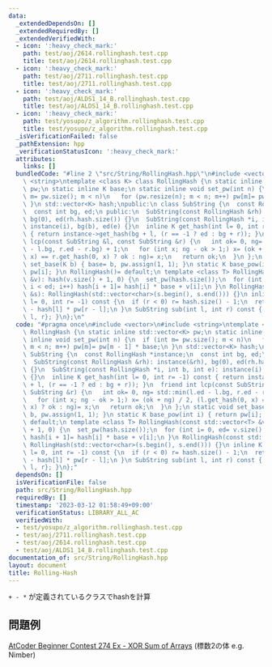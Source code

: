 ```yaml
---
data:
  _extendedDependsOn: []
  _extendedRequiredBy: []
  _extendedVerifiedWith:
  - icon: ':heavy_check_mark:'
    path: test/aoj/2614.rollinghash.test.cpp
    title: test/aoj/2614.rollinghash.test.cpp
  - icon: ':heavy_check_mark:'
    path: test/aoj/2711.rollinghash.test.cpp
    title: test/aoj/2711.rollinghash.test.cpp
  - icon: ':heavy_check_mark:'
    path: test/aoj/ALDS1_14_B.rollinghash.test.cpp
    title: test/aoj/ALDS1_14_B.rollinghash.test.cpp
  - icon: ':heavy_check_mark:'
    path: test/yosupo/z_algorithm.rollinghash.test.cpp
    title: test/yosupo/z_algorithm.rollinghash.test.cpp
  _isVerificationFailed: false
  _pathExtension: hpp
  _verificationStatusIcon: ':heavy_check_mark:'
  attributes:
    links: []
  bundledCode: "#line 2 \"src/String/RollingHash.hpp\"\n#include <vector>\n#include\
    \ <string>\ntemplate <class K> class RollingHash {\n static inline std::vector<K>\
    \ pw;\n static inline K base;\n static inline void set_pw(int n) {\n  if (int\
    \ m= pw.size(); m < n)\n   for (pw.resize(n); m < n; m++) pw[m]= pw[m - 1] * base;\n\
    \ }\n std::vector<K> hash;\npublic:\n class SubString {\n  const RollingHash *instance;\n\
    \  const int bg, ed;\n public:\n  SubString(const RollingHash &rh): instance(&rh),\
    \ bg(0), ed(rh.hash.size()) {}\n  SubString(const RollingHash *i, int b, int e):\
    \ instance(i), bg(b), ed(e) {}\n  inline K get_hash(int l= 0, int r= -1) const\
    \ { return instance->get_hash(bg + l, (r == -1 ? ed : bg + r)); }\n  friend int\
    \ lcp(const SubString &l, const SubString &r) {\n   int ok= 0, ng= std::min(l.ed\
    \ - l.bg, r.ed - r.bg) + 1;\n   for (int x; ng - ok > 1;) x= (ok + ng) / 2, (l.get_hash(0,\
    \ x) == r.get_hash(0, x) ? ok : ng)= x;\n   return ok;\n  }\n };\n static void\
    \ set_base(K b) { base= b, pw.assign(1, 1); }\n static K base_pow(int i) { return\
    \ pw[i]; }\n RollingHash()= default;\n template <class T> RollingHash(const std::vector<T>\
    \ &v): hash(v.size() + 1, 0) {\n  set_pw(hash.size());\n  for (int i= 0, ed= v.size();\
    \ i < ed; i++) hash[i + 1]= hash[i] * base + v[i];\n }\n RollingHash(const std::string\
    \ &s): RollingHash(std::vector<char>(s.begin(), s.end())) {}\n inline K get_hash(int\
    \ l= 0, int r= -1) const {\n  if (r < 0) r= hash.size() - 1;\n  return hash[r]\
    \ - hash[l] * pw[r - l];\n }\n SubString sub(int l, int r) const { return SubString{this,\
    \ l, r}; }\n};\n"
  code: "#pragma once\n#include <vector>\n#include <string>\ntemplate <class K> class\
    \ RollingHash {\n static inline std::vector<K> pw;\n static inline K base;\n static\
    \ inline void set_pw(int n) {\n  if (int m= pw.size(); m < n)\n   for (pw.resize(n);\
    \ m < n; m++) pw[m]= pw[m - 1] * base;\n }\n std::vector<K> hash;\npublic:\n class\
    \ SubString {\n  const RollingHash *instance;\n  const int bg, ed;\n public:\n\
    \  SubString(const RollingHash &rh): instance(&rh), bg(0), ed(rh.hash.size())\
    \ {}\n  SubString(const RollingHash *i, int b, int e): instance(i), bg(b), ed(e)\
    \ {}\n  inline K get_hash(int l= 0, int r= -1) const { return instance->get_hash(bg\
    \ + l, (r == -1 ? ed : bg + r)); }\n  friend int lcp(const SubString &l, const\
    \ SubString &r) {\n   int ok= 0, ng= std::min(l.ed - l.bg, r.ed - r.bg) + 1;\n\
    \   for (int x; ng - ok > 1;) x= (ok + ng) / 2, (l.get_hash(0, x) == r.get_hash(0,\
    \ x) ? ok : ng)= x;\n   return ok;\n  }\n };\n static void set_base(K b) { base=\
    \ b, pw.assign(1, 1); }\n static K base_pow(int i) { return pw[i]; }\n RollingHash()=\
    \ default;\n template <class T> RollingHash(const std::vector<T> &v): hash(v.size()\
    \ + 1, 0) {\n  set_pw(hash.size());\n  for (int i= 0, ed= v.size(); i < ed; i++)\
    \ hash[i + 1]= hash[i] * base + v[i];\n }\n RollingHash(const std::string &s):\
    \ RollingHash(std::vector<char>(s.begin(), s.end())) {}\n inline K get_hash(int\
    \ l= 0, int r= -1) const {\n  if (r < 0) r= hash.size() - 1;\n  return hash[r]\
    \ - hash[l] * pw[r - l];\n }\n SubString sub(int l, int r) const { return SubString{this,\
    \ l, r}; }\n};"
  dependsOn: []
  isVerificationFile: false
  path: src/String/RollingHash.hpp
  requiredBy: []
  timestamp: '2023-03-12 01:58:49+09:00'
  verificationStatus: LIBRARY_ALL_AC
  verifiedWith:
  - test/yosupo/z_algorithm.rollinghash.test.cpp
  - test/aoj/2711.rollinghash.test.cpp
  - test/aoj/2614.rollinghash.test.cpp
  - test/aoj/ALDS1_14_B.rollinghash.test.cpp
documentation_of: src/String/RollingHash.hpp
layout: document
title: Rolling-Hash
---
```

`+ - *` が定義されているクラスでhashを計算
## 問題例
[AtCoder Beginner Contest 274 Ex - XOR Sum of Arrays](https://atcoder.jp/contests/abc274/tasks/abc274_h) (標数2の体 e.g. Nimber)